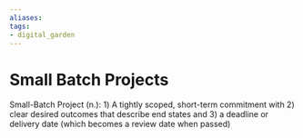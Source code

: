 ```yaml
---
aliases: 
tags: 
- digital_garden
---
```

# Small Batch Projects
Small-Batch Project (n.): 1) A tightly scoped, short-term commitment with 2) clear desired outcomes that describe end states and 3) a deadline or delivery date (which becomes a review date when passed)